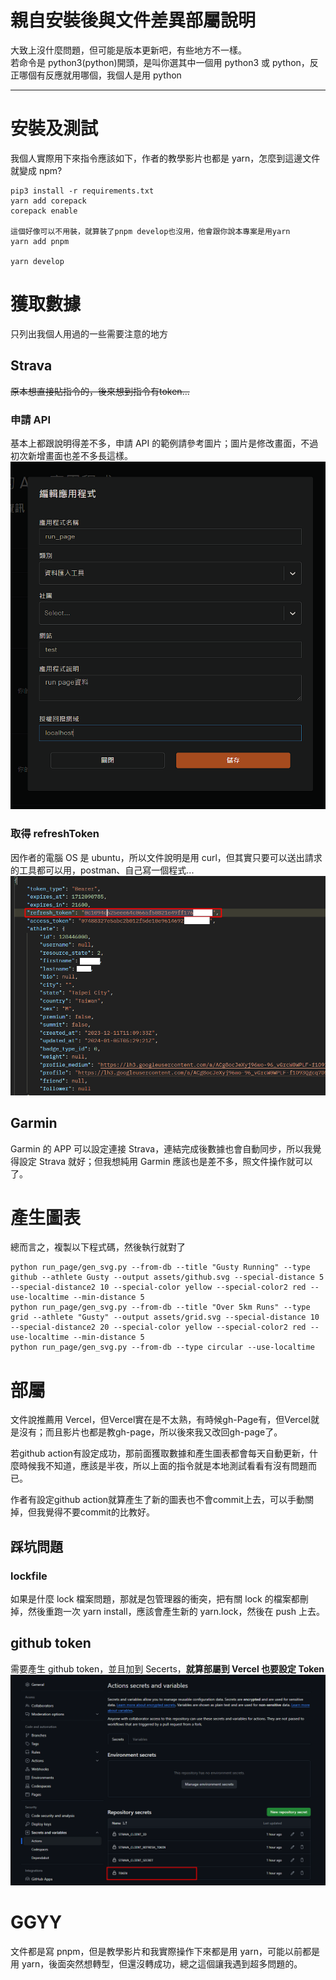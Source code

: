 # 親自安裝後與文件差異部屬說明

大致上沒什麼問題，但可能是版本更新吧，有些地方不一樣。  
若命令是 python3(python)開頭，是叫你選其中一個用 python3 或 python，反正哪個有反應就用哪個，我個人是用 python

---

# 安裝及測試

我個人實際用下來指令應該如下，作者的教學影片也都是 yarn，怎麼到這邊文件就變成 npm?

```
pip3 install -r requirements.txt
yarn add corepack
corepack enable

這個好像可以不用裝，就算裝了pnpm develop也沒用，他會跟你說本專案是用yarn
yarn add pnpm

yarn develop
```

# 獲取數據

只列出我個人用過的一些需要注意的地方

## Strava

<s>原本想直接貼指令的，後來想到指令有token...</s>

### 申請 API

基本上都跟說明得差不多，申請 API 的範例請參考圖片；圖片是修改畫面，不過初次新增畫面也差不多長這樣。  
![stravaAPI](./images/strava.png 'stravaAPI')

### 取得 refreshToken

因作者的電腦 OS 是 ubuntu，所以文件說明是用 curl，但其實只要可以送出請求的工具都可以用，postman、自己寫一個程式...  
![refreshToken](./images/refreshToken.png 'refreshToken')

## Garmin

Garmin 的 APP 可以設定連接 Strava，連結完成後數據也會自動同步，所以我覺得設定 Strava 就好；但我想純用 Garmin 應該也是差不多，照文件操作就可以了。

# 產生圖表

總而言之，複製以下程式碼，然後執行就對了

```
python run_page/gen_svg.py --from-db --title "Gusty Running" --type github --athlete Gusty --output assets/github.svg --special-distance 5 --special-distance2 10 --special-color yellow --special-color2 red --use-localtime --min-distance 5
python run_page/gen_svg.py --from-db --title "Over 5km Runs" --type grid --athlete "Gusty" --output assets/grid.svg --special-distance 10 --special-distance2 20 --special-color yellow --special-color2 red --use-localtime --min-distance 5
python run_page/gen_svg.py --from-db --type circular --use-localtime
```

# 部屬

文件說推薦用 Vercel，但Vercel實在是不太熟，有時候gh-Page有，但Vercel就是沒有；而且影片也都是教gh-page，所以後來我又改回gh-page了。

若github action有設定成功，那前面獲取數據和產生圖表都會每天自動更新，什麼時候我不知道，應該是半夜，所以上面的指令就是本地測試看看有沒有問題而已。

作者有設定github action就算產生了新的圖表也不會commit上去，可以手動關掉，但我覺得不要commit的比教好。

## 踩坑問題

### lockfile

如果是什麼 lock 檔案問題，那就是包管理器的衝突，把有關 lock 的檔案都刪掉，然後重跑一次 yarn install，應該會產生新的 yarn.lock，然後在 push 上去。

## github token

需要產生 github token，並且加到 Secerts，**就算部屬到 Vercel 也要設定 Token**
![githubToken](./images/githubToken.png 'githubToken')

# GGYY

文件都是寫 pnpm，但是教學影片和我實際操作下來都是用 yarn，可能以前都是用 yarn，後面突然想轉型，但還沒轉成功，總之這個讓我遇到超多問題的。
